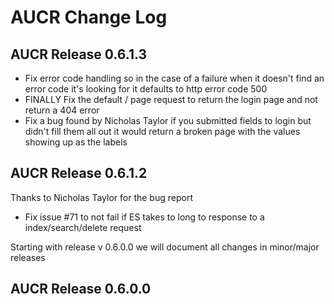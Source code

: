 # AUCR Change Log



## AUCR Release 0.6.1.3

- Fix error code handling so in the case of a failure when it doesn't find an error code it's looking for it defaults to http error code 500
- FINALLY Fix the default / page request to return the login page and not return a 404 error
- Fix a bug found by Nicholas Taylor if you submitted fields to login but didn't fill them all out it would return a broken page with the values showing up as the labels
 
## AUCR Release 0.6.1.2
Thanks to Nicholas Taylor for the bug report
- Fix issue #71 to not fail if ES takes to long to response to a index/search/delete request


Starting with release v 0.6.0.0 we will document all changes in minor/major releases 

## AUCR Release 0.6.0.0

